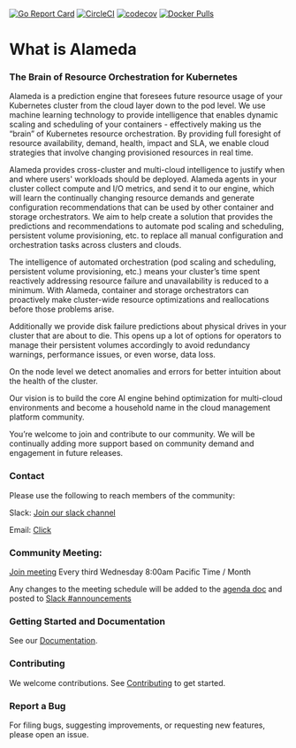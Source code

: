 [![Go Report Card](https://goreportcard.com/badge/github.com/containers-ai/Alameda)](https://goreportcard.com/report/github.com/containers-ai/Alameda)
[![CircleCI](https://circleci.com/gh/containers-ai/alameda.svg?style=shield)](https://circleci.com/gh/containers-ai/alameda)
[![codecov](https://codecov.io/gh/containers-ai/alameda/branch/master/graph/badge.svg)](https://codecov.io/gh/containers-ai/alameda)
[![Docker Pulls](https://img.shields.io/docker/pulls/containersai/alameda.svg)](https://hub.docker.com/r/containersai/alameda)

# What is Alameda

### The Brain of Resource Orchestration for Kubernetes

Alameda is a prediction engine that foresees future resource usage of your Kubernetes cluster from the cloud layer down to the pod level. We use machine learning technology to provide intelligence that enables dynamic scaling and scheduling of your containers - effectively making us the “brain” of Kubernetes resource orchestration. By providing full foresight of resource availability, demand, health, impact and SLA, we enable cloud strategies that involve changing provisioned resources in real time. 

Alameda provides cross-cluster and multi-cloud intelligence to justify when and where users' workloads should be deployed. Alameda agents in your cluster collect compute and I/O metrics, and send it to our engine, which will learn the continually changing resource demands and generate configuration recommendations that can be used by other container and storage orchestrators. We aim to help create a solution that provides the predictions and recommendations to automate pod scaling and scheduling, persistent volume provisioning, etc. to replace all manual configuration and orchestration tasks across clusters and clouds.

The intelligence of automated orchestration (pod scaling and scheduling, persistent volume provisioning, etc.) means your cluster’s time spent reactively addressing resource failure and unavailability is reduced to a minimum. With Alameda, container and storage orchestrators can proactively make cluster-wide resource optimizations and reallocations before those problems arise.

Additionally we provide disk failure predictions about physical drives in your cluster that are about to die. This opens up a lot of options for operators to manage their persistent volumes accordingly to avoid redundancy warnings, performance issues, or even worse, data loss.

On the node level we detect anomalies and errors for better intuition about the health of the cluster.

Our vision is to build the core AI engine behind optimization for multi-cloud environments and become a household name in the cloud management platform community.

You’re welcome to join and contribute to our community. We will be continually adding more support based on community demand and engagement in future releases.

### Contact
 
Please use the following to reach members of the community:

Slack: [Join our slack channel](https://alameda-ai.slack.com)

Email: [Click](mailto:alameda@prophetstor.com)

### Community Meeting: 

[Join meeting](https://zoom.us/j/2541170419) Every third Wednesday 8:00am Pacific Time / Month 

Any changes to the meeting schedule will be added to the [agenda doc](https://docs.google.com/document/d/1ZQec5pbN5TAkVHQi4b0KRkLQUEK4HxR_t98ctIdckdc/edit?usp=sharing) and posted to [Slack #announcements](https://alameda-ai.slack.com/messages/CD3N5BN5T/team/UD4QB30A2/) 

### Getting Started and Documentation

See our [Documentation](./docs/).

### Contributing

We welcome contributions. See [Contributing](CONTRIBUTING.md) to get started.

### Report a Bug

For filing bugs, suggesting improvements, or requesting new features, please open an issue.